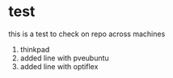 # test
this is a test to check on repo across machines
1. thinkpad
2. added line with pveubuntu
3. added line with optiflex
